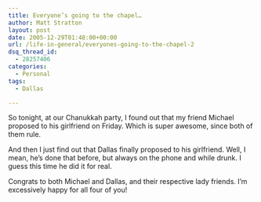 ```yaml
---
title: Everyone’s going to the chapel…
author: Matt Stratton
layout: post
date: 2005-12-29T01:48:00+00:00
url: /life-in-general/everyones-going-to-the-chapel-2
dsq_thread_id:
  - 28257406
categories:
  - Personal
tags:
  - Dallas

---
```

So tonight, at our Chanukkah party, I found out that my friend Michael proposed to his girlfriend on Friday. Which is super awesome, since both of them rule.

And then I just find out that Dallas finally proposed to his girlfriend. Well, I mean, he&#8217;s done that before, but always on the phone and while drunk. I guess this time he did it for real.

Congrats to both Michael and Dallas, and their respective lady friends. I&#8217;m excessively happy for all four of you!